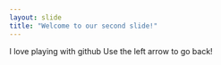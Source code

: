 ```yaml
---
layout: slide
title: "Welcome to our second slide!"
---
```

I love playing with github
Use the left arrow to go back!
